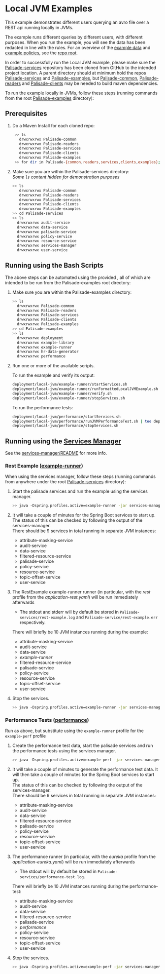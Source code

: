 <!--
 Copyright 2018-2021 Crown Copyright
 
 Licensed under the Apache License, Version 2.0 (the "License");
 you may not use this file except in compliance with the License.
 You may obtain a copy of the License at
 
     http://www.apache.org/licenses/LICENSE-2.0
 
 Unless required by applicable law or agreed to in writing, software
 distributed under the License is distributed on an "AS IS" BASIS,
 WITHOUT WARRANTIES OR CONDITIONS OF ANY KIND, either express or implied.
 See the License for the specific language governing permissions and
 limitations under the License.
-->

# Local JVM Examples

This example demonstrates different users querying an avro file over a REST api running locally in JVMs.

The example runs different queries by different users, with different purposes.
When you run the example, you will see the data has been redacted in line with the rules.
For an overview of the [example data](../../hr-data-generator/README.md) and [example policies](../../example-library/README.md), see the [repo root](../../README.md).

In order to successfully run the Local JVM example, please make sure the [Palisade-services](https://github.com/gchq/Palisade-services) repository has been cloned from GitHub to the intended project location.
A parent directory should at minimum hold the repos [Palisade-services](https://github.com/gchq/Palisade-services) and [Palisade-examples](https://github.com/gchq/Palisade-examples), but [Palisade-common](https://github.com/gchq/Palisade-common), [Palisade-readers](https://github.com/gchq/Palisade-readers) and [Palisade-clients](https://github.com/gchq/Palisade-clients) may be needed to build maven dependencies.

To run the example locally in JVMs, follow these steps (running commands from the root [Palisade-examples](../..) directory):

## Prerequisites

1. Do a Maven Install for each cloned repo:
   ```bash
    >> ls
      drwxrwxrwx Palisade-common
      drwxrwxrwx Palisade-readers
      drwxrwxrwx Palisade-services
      drwxrwxrwx Palisade-clients
      drwxrwxrwx Palisade-examples
    >> for dir in Palisade-{common,readers,services,clients,examples}; do (cd $dir && mvn clean install); done
   ```
 
1. Make sure you are within the Palisade-services directory:  
   *Some `ls` content hidden for demonstration purposes*
   ```bash
   >> ls
      drwxrwxrwx Palisade-common
      drwxrwxrwx Palisade-readers
      drwxrwxrwx Palisade-services
      drwxrwxrwx Palisade-clients
      drwxrwxrwx Palisade-examples
   >> cd Palisade-services
   >> ls
     drwxrwxrwx audit-service
     drwxrwxrwx data-service
     drwxrwxrwx palisade-service
     drwxrwxrwx policy-service
     drwxrwxrwx resource-service
     drwxrwxrwx services-manager
     drwxrwxrwx user-service
   ```

## Running using the Bash Scripts

The above steps can be automated using the provided , all of which are intended to be run from the Palisade-examples root directory:

1. Make sure you are within the Palisade-examples directory:  
   ```bash
   >> ls
     drwxrwxrwx Palisade-common
     drwxrwxrwx Palisade-readers
     drwxrwxrwx Palisade-services
     drwxrwxrwx Palisade-clients
     drwxrwxrwx Palisade-examples
   >> cd Palisade-examples
   >> ls
     drwxrwxrwx deployment
     drwxrwxrwx example-library
     drwxrwxrwx example-runner
     drwxrwxrwx hr-data-generator
     drwxrwxrwx performance
   ```

1. Run one or more of the available scripts.

   To run the example and verify its output:
   ```bash
   deployment/local-jvm/example-runner/startServices.sh
   deployment/local-jvm/example-runner/runFormattedLocalJVMExample.sh | tee deployment/local-jvm/example-runner/exampleOutput.txt
   deployment/local-jvm/example-runner/verify.sh
   deployment/local-jvm/example-runner/stopServices.sh
   ```
   
   To run the performance tests:
   ```bash
   deployment/local-jvm/performance/startServices.sh
   deployment/local-jvm/performance/runJVMPerformanceTest.sh | tee deployment/local-jvm/example-runner/exampleOutput.txt
   deployment/local-jvm/performance/stopServices.sh
   ```


## Running using the [Services Manager](https://github.com/gchq/Palisade-services/tree/develop/services-manager)
See the [services-manager/README](https://github.com/gchq/Palisade-services/tree/develop/services-manager/README.md) for more info.

### Rest Example ([example-runner](../../example-runner/README.md))
When using the services manager, follow these steps (running commands from anywhere under the root [Palisade-services](https://github.com/gchq/Palisade-services) directory):

1. Start the palisade services and run the example using the services manager.
   ```bash
   >> java -Dspring.profiles.active=example-runner -jar services-manager/target/services-manager-*-exec.jar --manager.mode=run
   ```
   
1. It will take a couple of minutes for the Spring Boot services to start up.  
   The status of this can be checked by following the output of the services-manager.  
   There should be 9 services in total running in separate JVM instances:
    - attribute-masking-service
    - audit-service
    - data-service
    - filtered-resource-service
    - palisade-service
    - policy-service
    - resource-service
    - topic-offset-service
    - user-service
    
1. The RestExample example-runner runner (in particular, with the *rest* profile from the *application-rest.yaml*) will be run immediately afterwards
    * The stdout and stderr will by default be stored in `Palisade-services/rest-example.log` and `Palisade-service/rest-example.err` respectively.  
    
   There will briefly be 10 JVM instances running during the example:
   - attribute-masking-service
   - audit-service
   - data-service
   - *example-runner*
   - filtered-resource-service
   - palisade-service
   - policy-service
   - resource-service
   - topic-offset-service
   - user-service

1. Stop the services.
   ```bash
   >> java -Dspring.profiles.active=example-runner -jar services-manager/target/services-manager-*-exec.jar --manager.mode=shutdown
   ```

### Performance Tests ([performance](../../performance/README.md))
Run as above, but substitute using the `example-runner` profile for the `example-perf` profile

1. Create the performance test data, start the palisade services and run the performance tests using the services manager.
   ```bash
   >> java -Dspring.profiles.active=example-perf -jar services-manager/target/services-manager-*-exec.jar --manager.mode=run --manager.schedule=performance-create-task,palisade-task,performance-test-task
   ```
   
1. It will take a couple of minutes to generate the performance test data.
   It will then take a couple of minutes for the Spring Boot services to start up.  
   The status of this can be checked by following the output of the services-manager.  
   There should be 9 services in total running in separate JVM instances:
   - attribute-masking-service
   - audit-service
   - data-service
   - filtered-resource-service
   - palisade-service
   - policy-service
   - resource-service
   - topic-offset-service
   - user-service

1. The performance runner (in particular, with the *eureka* profile from the *application-eureka.yaml*) will be run immediately afterwards
    * The stdout will by default be stored in `Palisade-services/performance-test.log`.  

   There will briefly be 10 JVM instances running during the performance-test:
   - attribute-masking-service
   - audit-service
   - data-service
   - filtered-resource-service
   - palisade-service
   - *performance*
   - policy-service
   - resource-service
   - topic-offset-service
   - user-service


1. Stop the services.
    
   ```bash
   >> java -Dspring.profiles.active=example-perf -jar services-manager/target/services-manager-*-exec.jar --manager.mode=shutdown
   ```
